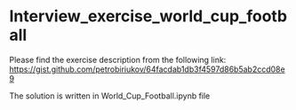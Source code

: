 # Interview_exercise_world_cup_football

Please find the exercise description from the following link: https://gist.github.com/petrobiriukov/64facdab1db3f4597d86b5ab2ccd08e9 <br />

The solution is written in World_Cup_Football.ipynb file  <br />

